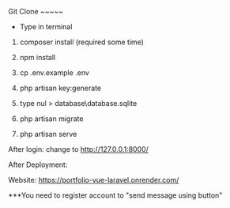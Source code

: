 Git Clone ~~~~~

- Type in terminal

1) composer install (required some time)
2) npm install

3) cp .env.example .env
4) php artisan key:generate

5) type nul > database\database.sqlite
6) php artisan migrate

7) php artisan serve 

After login:
change to http://127.0.0.1:8000/

After Deployment:

Website:
https://portfolio-vue-laravel.onrender.com/

***You need to register account to "send message using button"
